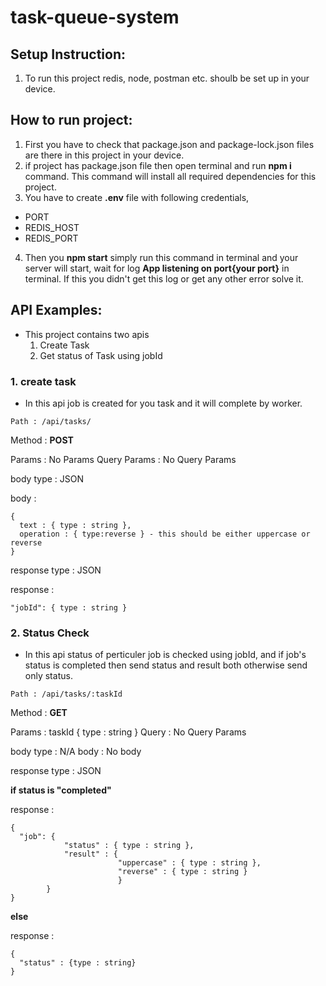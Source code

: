 # task-queue-system

## Setup Instruction:

1. To run this project redis, node, postman etc. shoulb be set up in your device.

## How to run project:

1. First you have to check that package.json and package-lock.json files are there in this project in your device.
2. if project has package.json file then open terminal and run **npm i** command. This command will install all required dependencies for this project.
3. You have to create **.env** file with following credentials,

- PORT
- REDIS_HOST
- REDIS_PORT

4. Then you **npm start** simply run this command in terminal and your server will start, wait for log **App listening on port{your port}** in terminal. If this you didn't get this log or get any other error solve it.

## API Examples:

- This project contains two apis
  1. Create Task
  2. Get status of Task using jobId

### 1. create task

- In this api job is created for you task and it will complete by worker.

```
Path : /api/tasks/
```

Method : **POST**

Params : No Params
Query Params : No Query Params

body type : JSON

body :

```
{
  text : { type : string },
  operation : { type:reverse } - this should be either uppercase or reverse
}
```

response type : JSON

response :

```
"jobId": { type : string }
```

### 2. Status Check

- In this api status of perticuler job is checked using jobId, and if job's status is completed then send status and result both otherwise send only status.

```
Path : /api/tasks/:taskId
```

Method : **GET**

Params : taskId { type : string }
Query : No Query Params

body type : N/A
body : No body

response type : JSON

**if status is "completed"**

response :

```
{
  "job": {
            "status" : { type : string },
            "result" : {
                        "uppercase" : { type : string },
                        "reverse" : { type : string }
                        }
        }
}
```

**else**

response :

```
{
  "status" : {type : string}
}
```
